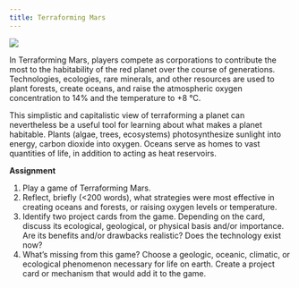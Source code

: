 ```yaml
---
title: Terraforming Mars
---
```


<img src=“https://upload.wikimedia.org/wikipedia/en/f/f0/Terraforming_Mars_board_game_box_cover.jpg”>

In Terraforming Mars, players compete as corporations to contribute the most to the habitability of the red planet over the course of generations. Technologies, ecologies, rare minerals, and other resources are used to plant forests, create oceans, and raise the atmospheric oxygen concentration to 14% and the temperature to +8 °C. 

This simplistic and capitalistic view of terraforming a planet can nevertheless be a useful tool for learning about what makes a planet habitable. Plants (algae, trees, ecosystems) photosynthesize sunlight into energy, carbon dioxide into oxygen. Oceans serve as homes to vast quantities of life, in addition to acting as heat reservoirs.

**Assignment**
1. Play a game of Terraforming Mars.
2. Reflect, briefly (<200 words), what strategies were most effective in creating oceans and forests, or raising oxygen levels or temperature. 
3. Identify two project cards from the game. Depending on the card, discuss its ecological, geological, or physical basis and/or importance. Are its benefits and/or drawbacks realistic? Does the technology exist now? 
4. What’s missing from this game? Choose a geologic, oceanic, climatic, or ecological phenomenon necessary for life on earth. Create a project card or mechanism that would add it to the game. 